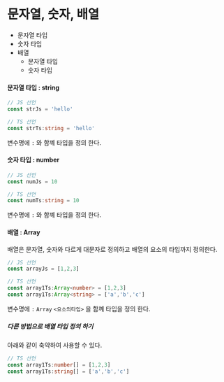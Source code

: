 # 문자열, 숫자, 배열

- 문자열 타입
- 숫자 타입
- 배열 
  - 문자열 타입
  - 숫자 타입



#### 문자열 타입 : string

```typescript
// JS 선언
const strJs = 'hello'

// TS 선언
const strTs:string = 'hello'
```

변수명에 `:` 와 함꼐 타입을 정의 한다.



#### 숫자 타입 : number

```typescript
// JS 선언
const numJs = 10

// TS 선언
const numTs:string = 10
```

변수명에 `:` 와 함꼐 타입을 정의 한다.



#### 배열 : Array

배열은 문자열, 숫자와 다르게 대문자로 정의하고 배열의 요소의 타입까지 정의한다.

```typescript
// JS 선언
const arrayJs = [1,2,3]

// TS 선언
const array1Ts:Array<number> = [1,2,3]
const array1Ts:Array<string> = ['a','b','c']
```

변수명에 `:` `Array` `<요소의타입>` 을 함꼐 타입을 정의 한다.

##### 다른 방법으로 배열 타입 정의 하기 

아래와 같이 축약하여 사용할 수 있다.

```typescript
// TS 선언
const array1Ts:number[] = [1,2,3]
const array1Ts:string[] = ['a','b','c']
```



